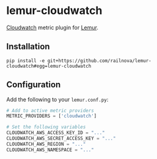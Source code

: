 # lemur-cloudwatch

[Cloudwatch](https://aws.amazon.com/fr/cloudwatch/) metric plugin for [Lemur](https://github.com/netflix/lemur).

## Installation

```
pip install -e git+https://github.com/railnova/lemur-cloudwatch#egg=lemur-cloudwatch
```

## Configuration

Add the following to your `lemur.conf.py`:

```python
# Add to active metric providers
METRIC_PROVIDERS = ['cloudwatch']

# Set the following variables
CLOUDWATCH_AWS_ACCESS_KEY_ID = "..."
CLOUDWATCH_AWS_SECRET_ACCESS_KEY = "..."
CLOUDWATCH_AWS_REGION = "..."
CLOUDWATCH_AWS_NAMESPACE = "..."
```
